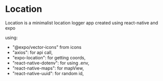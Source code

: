 # Location
Location is a minimalist location logger app created using react-native and expo

using:
   - "@expo/vector-icons" from icons
   - "axios": for api call,
   - "expo-location": for getting coords,
   - "react-native-dotenv": for using .env,
   - "react-native-maps": for mapView,
   - "react-native-uuid": for random id,

